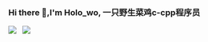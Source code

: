 ### Hi there 👋,I'm Holo_wo, 一只野生菜鸡c-cpp程序员

![](https://github-readme-stats.vercel.app/api?username=HLhuanglang)
&nbsp;
![](https://github-readme-stats.vercel.app/api/top-langs/?username=HLhuanglang&layout=compact&hide_border=true&hide_title=true)
&nbsp;
